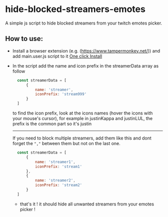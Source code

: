 # hide-blocked-streamers-emotes

A simple js script to hide blocked streamers from your twitch emotes picker.

## How to use:

- Install a browser extension (e.g. (https://www.tampermonkey.net/)) and add main.user.js script to it [One click Install](https://raw.githubusercontent.com/Jarod-MIDY/hide-blocked-streamers-emotes/refs/heads/main/main.user.js)
- In the script add the name and icon prefix in the streamerData array as follow

  ```js
    const streamerData = [ 
        {
            name: 'streamer',
            iconPrefix: 'stream999'
        }
    ]
  ```
  to find the icon prefix, look at the icons names (hover the icons with your mouse's cursor),
  for example in justinKappa and justinLUL, the prefix is the common part so it's justin
  ___
  If you need to block multiple streamers, add them like this and dont forget the `","` between them but not on the last one.
  ```js
    const streamerData = [ 
        {
            name: 'streamer1',
            iconPrefix: 'stream1'
        },
        {
            name: 'streamer2',
            iconPrefix: 'stream2'
        }
    ]
  ```
  - that's it ! it should hide all unwanted streamers from your emotes picker !
